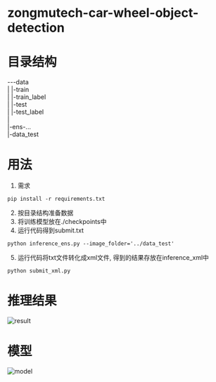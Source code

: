 # zongmutech-car-wheel-object-detection

# 目录结构
---data  
  |   |-train  
  |   |-train_label  
  |   |-test  
  |   |-test_label  
  |  
  |-ens-...  
  |-data_test  

# 用法
1. 需求
```
pip install -r requirements.txt
```
2. 按目录结构准备数据
3. 将训练模型放在./checkpoints中
4. 运行代码得到submit.txt
```
python inference_ens.py --image_folder='../data_test'
```
5. 运行代码将txt文件转化成xml文件, 得到的结果存放在inference_xml中
```
python submit_xml.py
```
# 推理结果
![result](https://github.com/joinssmith/zongmutech-car-wheel-object-detection/blob/master/imgs/result2.png)

# 模型
![model](https://github.com/joinssmith/zongmutech-car-wheel-object-detection/blob/master/imgs/model.png)

